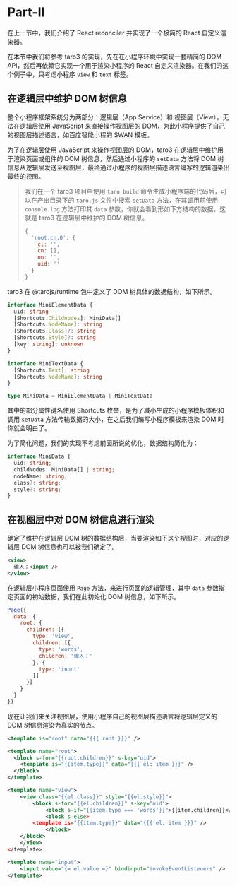 # Part-II

在上一节中，我们介绍了 React reconciler 并实现了一个极简的 React 自定义渲染器。

在本节中我们将参考 taro3 的实现，先在在小程序环境中实现一套精简的 DOM API，然后再依赖它实现一个用于渲染小程序的 React 自定义渲染器。在我们的这个例子中，只考虑小程序 `view` 和 `text` 标签。

## 在逻辑层中维护 DOM 树信息

整个小程序框架系统分为两部分：逻辑层（App Service）和 视图层（View）。无法在逻辑层使用 JavaScript 来直接操作视图层的 DOM，为此小程序提供了自己的视图层描述语言，如百度智能小程的 SWAN 模板。

为了在逻辑层使用 JavaScript 来操作视图层的 DOM，taro3 在逻辑层中维护用于渲染页面或组件的 DOM 树信息，然后通过小程序的 `setData` 方法将 DOM 树信息从逻辑层发送至视图层，最终通过小程序的视图层描述语言编写的逻辑渲染出最终的视图。

> 我们在一个 taro3 项目中使用 `taro build` 命令生成小程序端的代码后，可以在产出目录下的 `taro.js` 文件中搜索 `setData` 方法，在其调用前使用 `console.log` 方法打印其 `data` 参数，你就会看到形如下方结构的数据，这就是 taro3 在逻辑层中维护的 DOM 树信息。
> ```javascript
> {
>   'root.cn.0': {
>     cl: '',
>     cn: [],
>     nn: '',
>     uid: ''
>   }
> }
> ```

taro3 在 @tarojs/runtime 包中定义了 DOM 树具体的数据结构，如下所示。

```typescript
interface MiniElementData {
  uid: string
  [Shortcuts.Childnodes]: MiniData[]
  [Shortcuts.NodeName]: string
  [Shortcuts.Class]?: string
  [Shortcuts.Style]?: string
  [key: string]: unknown
}

interface MiniTextData {
  [Shortcuts.Text]: string
  [Shortcuts.NodeName]: string
}

type MiniData = MiniElementData | MiniTextData
```

其中的部分属性键名使用 Shortcuts 枚举，是为了减小生成的小程序模板体积和调用 `setData` 方法传输数据的大小，在之后我们编写小程序模板来渲染 DOM 时你就会明白了。

为了简化问题，我们的实现不考虑前面所说的优化，数据结构简化为：

```typescript
interface MiniData {
  uid: string;
  childNodes: MiniData[] | string;
  nodeName: string;
  class?: string;
  style?: string;
}
```

## 在视图层中对 DOM 树信息进行渲染

确定了维护在逻辑层 DOM 树的数据结构后，当要渲染如下这个视图时，对应的逻辑层 DOM 树信息也可以被我们确定了。

```xml
<view>
  输入：<input />
</view>
```

在逻辑层小程序页面使用 `Page` 方法，来进行页面的逻辑管理，其中 `data` 参数指定页面的初始数据，我们在此初始化 DOM 树信息，如下所示。

```javascript
Page({
  data: {
    root: {
      children: [{
        type: 'view',
        children: [{
          type: 'words',
          children: '输入：'
        }, {
          type: 'input'
        }]
      }]
    }
  }
})
```

现在让我们来关注视图层，使用小程序自己的视图层描述语言将逻辑层定义的 DOM 树信息渲染为真实的节点。

```xml
<template is="root" data="{{{ root }}}" />

<template name="root">
  <block s-for="{{root.children}}" s-key="uid">
    <template is="{{item.type}}" data="{{{ el: item }}}" />
  </block>
</template>

<template name="view">
	<view class="{{el.class}}" style="{{el.style}}">
		<block s-for="{{el.children}}" s-key="uid">
			<block s-if="{{item.type === 'words'}}">{{item.children}}</block>
			<block s-else>
        <template is="{{item.type}}" data="{{{ el: item }}}" />
			</block>
    </block>
	</view>
</template>

<template name="input">
	<input value="{= el.value =}" bindinput="invokeEventListeners" />
</template>
```
